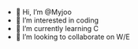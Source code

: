 - 👋 Hi, I’m @Myjoo
- 👀 I’m interested in coding
- 🌱 I’m currently learning C
- 💞️ I’m looking to collaborate on W/E

<!---
Myjoo/Myjoo is a ✨ special ✨ repository because its `README.md` (this file) appears on your GitHub profile.
You can click the Preview link to take a look at your changes.
--->
